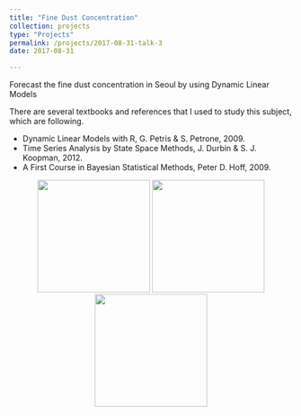 ```yaml
---
title: "Fine Dust Concentration"
collection: projects
type: "Projects"
permalink: /projects/2017-08-31-talk-3
date: 2017-08-31

---
```


Forecast the fine dust concentration in Seoul by using Dynamic Linear Models  


There are several textbooks and references that I used to study this subject, which are following.  
* Dynamic Linear Models with R, G. Petris & S. Petrone, 2009.
* Time Series Analysis by State Space Methods, J. Durbin & S. J. Koopman, 2012.
* A First Course in Bayesian Statistical Methods, Peter D. Hoff, 2009.  


<p align="center">

  <img src="http://austinyi.github.io/images/dlm.jpg" style="width:200px;"/>
          
  <img src="http://austinyi.github.io/images/statespace.jpg" style="width:200px;"/>
       
  <img src="http://austinyi.github.io/images/bayesian.jpg" style="width:200px;"/>  

</p>
